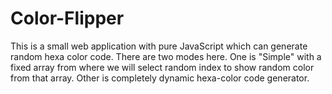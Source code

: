 # Color-Flipper
This is a small web application with pure JavaScript which can generate random hexa color code. There are two modes here. One is "Simple" with a fixed array from where we will select random index to show random color from that array. Other is completely dynamic hexa-color code  generator.
